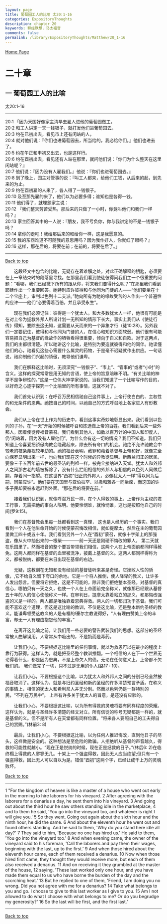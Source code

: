 ```yaml
---
layout: page
title: 葡萄园工人的比喻 太20:1-16
categories: ExpositoryThoughts
description: chapter 20
keywords: 释经默想，马太福音
comments: false
permalink: /library/ExpositoryThoughts/Matthew/20_1-16
---
```

[ Home Page ]({{site.baseurl}}/index) <br>

<a name="0"></a>
# 二十章 

## 一 葡萄园工人的比喻

太20:1-16

***

20:1 「因为天国好像家主清早去雇人进他的葡萄园做工，<br>
20:2 和工人讲定一天一钱银子，就打发他们进葡萄园去。<br>
20:3 约在巳初出去，看见市上还有闲站的人，<br>
20:4 就对他们说：『你们也进葡萄园去，所当给的，我必给你们。』他们也进去了。<br>
20:5 约在午正和申初又出去，也是这样行。<br>
20:6 约在酉初出去，看见还有人站在那里，就问他们说：『你们为什么整天在这里闲站呢？』<br>
20:7 他们说：『因为没有人雇我们。』他说：『你们也进葡萄园去。』<br>
20:8 到了晚上，园主对管事的说：『叫工人都来，给他们工钱，从后来的起，到先来的为止。<br>
20:9 约在酉初雇的人来了，各人得了一钱银子。<br>
20:10 及至那先雇的来了，他们以为必要多得；谁知也是各得一钱。<br>
20:11 他们得了，就埋怨家主说：<br>
20:12 『我们整天劳苦受热，那后来的只做了一小时，你竟叫他们和我们一样吗？』<br>
20:13 家主回答其中的一人说：『朋友，我不亏负你，你与我讲定的不是一钱银子吗？<br>
20:14 拿你的走吧！我给那后来的和给你一样，这是我愿意的。<br>
20:15 我的东西难道不可随我的意思用吗？因为我作好人，你就红了眼吗？』<br>
20:16 这样，那在后的，将要在前；在前的，将要在后了。」<br>

***

[Back to top](#0)

&emsp;&emsp;这段经文中包含的比喻，无疑存在着难解之处。对此正确解释的钥匙，必须要在上一章结束时的段落里寻找。在那里我们看到使徒彼得问我们主一个很重要的问题：“看哪，我们已经撇下所有的跟从你，将来我们要得什么呢？”在那里我们看到耶稣作出一个重要回答。祂特别应许彼得和与他同为门徒的人——“他们要坐在十二个宝座上，审判以色列十二支派。”祂向所有为祂的缘故受苦的人作出一个普遍性的应许——他们“必要得着百倍，并且承受永生”。

&emsp;&emsp;现在我们必须记住：彼得是一个犹太人。和大多数犹太人一样，他很有可能是在对上帝为拯救外邦人所设计划一无所知的情形下长大。事实上我们从《使徒行传》得知，要除去这无知，这需要从天而来的一个异象才行（徒10:28）。另外我们一定要记住，彼得和与他同为门徒的人，在信心和知识方面软弱。他们很有可能容易把自己为基督的缘故作的牺牲看得很重要，倾向于自义和自欺。对于这两点，我们的主都很清楚。所以祂讲这个比喻，是特别为要造就彼得和他的同伴。祂读懂他们的心，祂看见这些心需要什么属灵的药物，于是毫不迟疑就作出供应。一句话说，祂抑制他们兴起的骄傲，教导他们谦卑。

&emsp;&emsp;我们在解释这比喻时，无须深究“一钱银子”、“市上”、“管事的”或者“小时”的含义。这样的探究常常是用无知的言语，使上帝的旨意暗昧不明。“有关比喻的神学不是争辩性的。”这是一位伟大神学家说的。当我们知道了一个比喻写作的目的，以好奇之心逐字探究一个比喻里的所有事情，这就不对了。

&emsp;&emsp;我们首先认识到：在呼召万民相信祂自己这件事上，上帝行使白白的、主权性的和无条件的恩典。祂按自己的时间，以祂自己的方式呼召地上各家进入有形教会。

&emsp;&emsp;我们从上帝在世上作为的历史中，看到这事实奇妙地彰显出来。我们看到以色列的子孙，在“一天”开始的时候被呼召和拣选做上帝的百姓。我们看到后来一些外邦人，因着使徒传福音蒙召。我们看到其他人，如数以百万计的中国人和印度人，仍“闲站着，因为没有人雇他们”。为什么会有这一切的情况？我们不知道。我们只知道上帝喜爱把骄傲向教会隐藏起来，除去所有夸口的机会。祂绝不允许祂教会中较老的枝条蔑视较年幼的。祂的福音表明，赦罪和藉着基督与上帝和好，就像完全向保罗显明出来一样，也向我们现在这个时候的异教徒显明。新西兰归正的居民，要像三千五百年前去世的最圣洁的列祖一样，被完全接纳进入天堂。犹太人和外邦人之间那古老的墙被拆除了，没有什么拦阻相信的外邦人与相信的以色列人同做后嗣，存着同一指望。在这世界“酉初”归正的外邦人，必像犹太人一样“得以同为后嗣，同蒙应许”。他们要在天国里与亚伯拉罕、以撒和雅各一同坐席，而这国的许多子民却要被永远赶到外面。“那在后的将要在前。”

&emsp;&emsp;接着我们认识到，就像呼召万民一样，在个人得救的事上，上帝作为主权的君王行事，无需把他的事向人陈明。他要怜悯谁，就怜悯谁，这也是按照他自己的时间(罗9:15)。

&emsp;&emsp;我们在基督教会里每一处都看到这一真理， 这也是人经历的一个事实。我们看到一个人在他生命开始的时候便蒙召悔改相信，就如提摩太，然后在主的葡萄园里做工四十或五十年。我们看到另外一个人在“酉初”蒙召，就像十字架上的那强盗，像从火中抽出来的一根柴————前一天还是刚硬不悔改的罪人， 第二天就在乐园里了。然而福音的整个要旨带领我们相信，这两个人在上帝面前都同样得赦免。这两人都同样在基督的血里被洗净，披戴上基督的义。这两人都同样得称为义，都被悦纳，都要在末日出现在基督的右边。

&emsp;&emsp;无疑，这教训在无知和没有经验的基督徒听来甚是奇怪。它挫败人性的骄傲，,它不给自义留下夸口的余地。它是一个将人推倒，使人降卑的教义，让许多人发出怨言。但要将它拒绝，这是不可能的，除非我们拒绝整本圣经。对基督的真信心，哪怕只有一天之久，也使一个人在上帝面前完全称义，就像那已经跟从基督五十年的人的信心使他称义一样。在审判日，提摩太靠着站立的那义，和那悔改强盗的义是一样的。两人都是唯独靠着恩典得救。两人的一切都归功于基督。我们可能不喜欢这个道理，但这是这比喻的教训，不仅是这比喻，还是整本新约圣经的教义。能谦卑领受这教义的人是有福的!豪尔主教说得好，“人有理由赞美上帝的丰富，却无一人有理由抱怨他的丰富。”

&emsp;&emsp;在离开这比喻之前，让我们用一些必要的警告武装我们的思想。这部分的圣经常被人曲解误用。人常常从中吸出的，不是奶而是毒药。

&emsp;&emsp;让我们小心，不要根据这比喻里的任何事情，就以为救恩可以在最小的程度上靠行为获得。这样认为，就是把圣经整个教训推翻。一个相信的人在下一个世界无论得着什么，都是因为恩典，不是上帝欠人的债。无论在任何意义上，上帝都不欠我们的。 我们做完了一切，只不过是无用的仆人(路17 : 10)。

&emsp;&emsp;让我们小心，不要根据这个比喻，以为犹太人和外邦人之间的分别已经全然被福音取消了。这样认为，就是与旧约圣经和新约圣经的许多清楚预言矛盾。在称义的事情上，相信的犹太人和希利尼人并无分别。然而以色列仍是一群特别的民，“不列在万民中”。 上帝有许多关于犹太人的旨意，是还没有应验的。

&emsp;&emsp;让我们小心，不要根据这比喻，以为所有得救的灵魂将要有同样程度的荣耀。这样认为，就是与圣经许多清楚的经文对立。所有信徒的称号无疑都是一样的，就是基督的义。但不是所有人在天堂都有同样位置。“将来各人要照自己的工夫得自己的赏赐。”(林前3: 8)

&emsp;&emsp;最后，让我们小心，不要根据这比喻，以为任何人推迟悔改，直到他日子的尽头，这样做是安全的。这种想法是至危险的欺骗。人拒绝听从基督的声音越久，得救的可能性就越小。“现在正是悦纳的时候，现在正是拯救的日子。”(林后6: 2)在临终榻上得救的人寥寥无几。十架上一个强盗得救，因此无人应当绝望;但只有一个强盗得救，因此无人可以自以为是。错信“酉初”这两个字，已经让成千上万的灵魂败坏。

[Back to top](#0)

***

1 "For the kingdom of heaven is like a master of a house who went out early in the morning to hire laborers for his vineyard. 2 After agreeing with the laborers for a denarius a day, he sent them into his vineyard. 3 And going out about the third hour he saw others standing idle in the marketplace, 4 and to them he said, 'You go into the vineyard too, and whatever is right I will give you.' 5 So they went. Going out again about the sixth hour and the ninth hour, he did the same. 6 And about the eleventh hour he went out and found others standing. And he said to them, 'Why do you stand here idle all day?' 7 They said to him, 'Because no one has hired us.' He said to them, 'You go into the vineyard too.' 8 And when evening came, the owner of the vineyard said to his foreman, 'Call the laborers and pay them their wages, beginning with the last, up to the first.' 9 And when those hired about the eleventh hour came, each of them received a denarius. 10 Now when those hired first came, they thought they would receive more, but each of them also received a denarius. 11 And on receiving it they grumbled at the master of the house, 12 saying, 'These last worked only one hour, and you have made them equal to us who have borne the burden of the day and the scorching heat.' 13 But he replied to one of them, 'Friend, I am doing you no wrong. Did you not agree with me for a denarius? 14 Take what belongs to you and go. I choose to give to this last worker as I give to you. 15 Am I not allowed to do what I choose with what belongs to me? Or do you begrudge my generosity?' 16 So the last will be first, and the first last."

***

[Back to top](#0)
